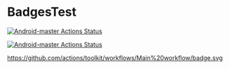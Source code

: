 # BadgesTest

[![Android-master Actions Status](https://github.com/AndreSand/BornInApp/workflows/android-master/badge.svg)](https://github.com/AndreSand/BornInApp/actions)

[![Android-master Actions Status](https://github.com/AndreSand/BornInApp/workflows/android/badge.svg)](https://github.com/AndreSand/BornInApp/actions)

https://github.com/actions/toolkit/workflows/Main%20workflow/badge.svg
